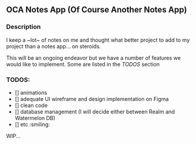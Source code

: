 ## OCA Notes App (Of Course Another Notes App)

### Description

I keep a ~lot~ of notes on me and thought what better project to add to my project than a notes app... on steroids.

This will be an ongoing endeavor but we have a number of features
we would like to implement. Some are listed in the *TODOS* section

### TODOS:
- [] animations
- [] adequate UI wireframe and design implementation on Figma
- [] clean code
- [] database management (I will decide either between Realm
and Watermelon DB)
- [] etc :smiling:

WIP...